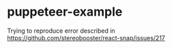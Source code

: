 # puppeteer-example

Trying to reproduce error described in https://github.com/stereobooster/react-snap/issues/217